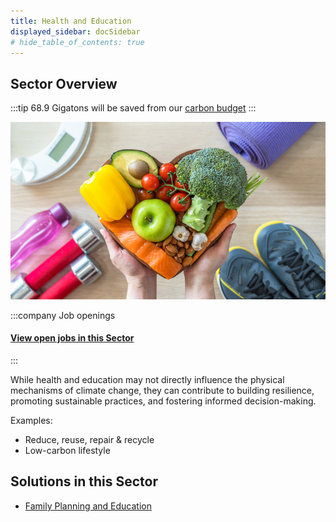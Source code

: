 ```yaml
---
title: Health and Education
displayed_sidebar: docSidebar
# hide_table_of_contents: true
---
```


## Sector Overview

:::tip 68.9 Gigatons will be saved from our [carbon budget](../glossary/#carbon-budget)
:::

![](/../static/img/healthy-lifestyle.jpg)

:::company Job openings
#### [View open jobs in this Sector](https://climatebase.org/jobs?l=&q=&sectors=Research+%26+Education&p=0&remote=false)

<!--This is the best strategy to accelerate your expertise as a top candidate-->
:::

While health and education may not directly influence the physical mechanisms of climate change, they can contribute to building resilience, promoting sustainable practices, and fostering informed decision-making.

Examples:

* Reduce, reuse, repair & recycle
* Low-carbon lifestyle

## Solutions in this Sector

* [Family Planning and Education](../solution-family-planning-and-education)
